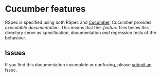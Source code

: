 # Cucumber features

RSpec is specified using both RSpec and
[Cucumber](http://github.com/aslakhellesoy/cucumber). Cucumber provides
_executable documentation_.  This means that the _.feature_ files below this
directory serve as specification, documentation _and_ regression tests of the
behaviour.

## Issues

If you find this documentation incomplete or confusing, please [submit an
issue](http://github.com/rspec/rspec-mocks/issues).

